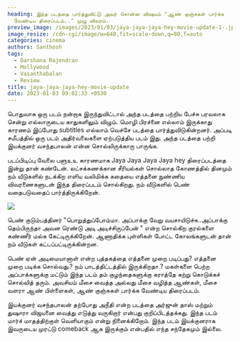```yaml
---
heading: இந்த படத்தை பார்த்துவிட்டு அவர் சொன்ன விஷயம் "ஆண் குஞ்சுகள் பார்க்க
  வேண்டிய திரைப்படம்.." முழு விவரம்.
preview_image: /images/2023/01/03/jaya-jaya-jaya-hey-movie-update-1-.jpg
image_resize: /cdn-cgi/image/w=640,fit=scale-down,q=80,f=auto
categories: cinema
authors: Santhosh
tags:
  - Darshana Rajendran
  - Mollywood
  - Vasanthabalan
  - Review
title: jaya-jaya-jaya-hey-movie-update
date: 2023-01-03 09:02:33 +0530
---
```



பொதுவாக ஒரு படம் நன்றாக இருந்துவிட்டால் அந்த படத்தை பற்றிய பேச்சு பரவலாக சென்று எல்லாருடைய காதுகளிலும் விழும். மொழி பிரச்னை எல்லாம் இருக்காது காரணம் இப்போது subtitles எல்லாம் வெச்சே படத்தை பார்த்துவிடுகின்றனர். அப்படி சமீபத்தில் ஒரு படம் அதிர்வலைகளை ஏற்படுத்திய படம் இது. அந்த படத்தை பற்றி இயக்குனர் வசந்தபாலன் என்ன சொல்லிருக்காரு பாருங்க.

படப்பிடிப்பு வேலை பளுஉஉ காரணமாக Jaya Jaya Jaya Jaya hey திரைப்படத்தை இன்று தான் கண்டேன். 
லட்சக்கணக்கான சீரியல்கள் சொல்லாத கோணத்தில் தினமும் நம் வீடுகளில் நடக்கிற எளிய வலிமிக்க கதையை எத்தனை நுண்ணிய விவரணைகளுடன் இந்த திரைப்படம் சொல்கிறது.
நம் வீடுகளில் பெண் வதைபடுவதைப் பார்த்திருக்கிறேன்.

![](/images/2023/01/03/jaya-jaya-jaya-hey-movie-update-2-.jpg)

பெண் குடும்பத்தினர் "பொறுத்துப்போம்மா. அப்பாக்கு வேறு வயசாயிடுச்சு..அப்பாக்கு தெம்பிருந்தா அவன ரெண்டு அடி அடிச்சிருப்பேன் " என்ற சொல்கிற குரல்களை கண்ணீர் மல்க கேட்டிருக்கிறேன்.
ஆணாதிக்க புள்ளிகள் போட்ட கோலங்களுடன் தான் நம் வீடுகள் கட்டப்பட்டிருக்கின்றன.

பெண் ஏன் அடிமையானாள் என்ற புத்தகத்தை 
எத்தனை முறை படிப்பது? 
எத்தனை முறை படிக்க சொல்வது.? 
நம் பாடத்திட்டத்தில் இருக்கிறதா ?
மகள்களை பெற்ற அப்பாக்களுக்கு மட்டும் 
இந்த படம் 
தம் குழந்தைகளுக்கு கராத்தே கற்று கொடுக்கச் சொல்லித் தரும்.
அவசியம் 
மீசை வைத்த 
அல்லது 
மீசை வழித்த ஆண்கள்,
மீசை வளரா ஆண் பிள்ளைகள், 
ஆண் குஞ்சுகள் பார்க்க வேண்டிய திரைப்படம்.

இயக்குனர் வசந்தபாலன் தற்போது அநீதி என்ற படத்தை அர்ஜுன் தாஸ் மற்றும் துஷாரா விஜயனை வைத்து எடுத்து வருகிறார் என்பது குறிப்பிடத்தக்கது. இந்த படம் மார்ச் மாதத்திற்குள் வெளியாகும் என்று நினைக்கிறோம். இந்த படம் இயக்குனராக இவருடைய முரட்டு comeback ஆக இருக்கும் என்பதில் எந்த சந்தேகமும் இல்லை.